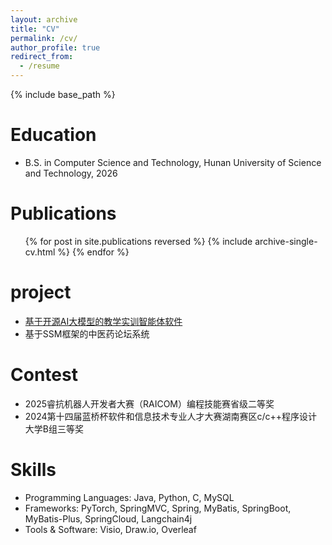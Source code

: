 ```yaml
---
layout: archive
title: "CV"
permalink: /cv/
author_profile: true
redirect_from:
  - /resume
---
```


{% include base_path %}

Education
======
* B.S. in Computer Science and Technology, Hunan University of Science and Technology, 2026
  

Publications
======
  <ul>{% for post in site.publications reversed %}
    {% include archive-single-cv.html %}
  {% endfor %}</ul>
  
  
project
======
* [基于开源AI大模型的教学实训智能体软件](http://124.71.14.94:80)
* 基于SSM框架的中医药论坛系统

Contest
=====
* 2025睿抗机器人开发者大赛（RAICOM）编程技能赛省级二等奖
* 2024第十四届蓝桥杯软件和信息技术专业人才大赛湖南赛区c/c++程序设计大学B组三等奖

Skills
======
* Programming Languages: Java, Python, C, MySQL
* Frameworks: PyTorch, SpringMVC, Spring, MyBatis, SpringBoot, MyBatis-Plus, SpringCloud, Langchain4j
* Tools & Software: Visio, Draw.io, Overleaf

